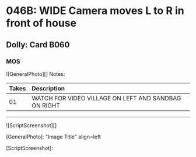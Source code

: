 # 046B: WIDE Camera moves L to R in front of house

## Dolly: Card B060

### MOS

![GeneralPhoto][]
Notes: 

| Takes | Description |
|:---|:----|
| 01 | WATCH FOR VIDEO VILLAGE ON LEFT AND SANDBAG ON RIGHT |

----

![ScriptScreenshot][]


[GeneralPhoto]:  "Image Title" align=left

[ScriptScreenshot]: 